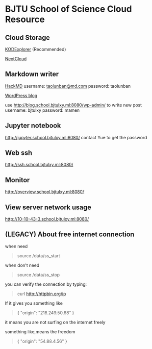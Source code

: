  

# BJTU School of Science Cloud Resource

 

## Cloud Storage


[KODExplorer](/KODExplorer/)  (Recommended)

[NextCloud](/nextcloud/index.php/login)


## Markdown writer
[HackMD](http://md.school.bjtulxy.tk:8080/)
username: taolunban@md.com
password: taolunban 

[WordPress blog](http://blog.school.bjtulxy.ml:8080/)

use http://blog.school.bjtulxy.ml:8080/wp-admin/ to write new post
username: bjtulxy
password: mamen

## Jupyter notebook

http://jupyter.school.bjtulxy.ml:8080/
contact Yue to get the password

## Web ssh

http://ssh.school.bjtulxy.ml:8080/

## Monitor

http://overview.school.bjtulxy.ml:8080/

## View server network usage

http://10-10-43-3.school.bjtulxy.ml:8080/

## (LEGACY) About  free internet connection 

when need

>  source /data/ss_start

when don't need

> source /data/ss_stop

you can verify the connection by typing:

> curl http://httpbin.org/ip

If it gives you something like

> {
>   "origin": "218.249.50.68"
> }

it means you are not surfing on the internet  freely

something like,means the freedom

>  {
>   "origin": "54.88.4.56"
> }



